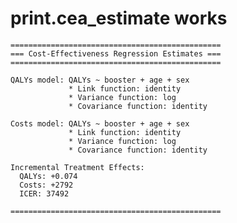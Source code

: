 # print.cea_estimate works

    ===============================================
    === Cost-Effectiveness Regression Estimates ===
    ===============================================
    
    QALYs model: QALYs ~ booster + age + sex 
                 * Link function: identity 
                 * Variance function: log 
                 * Covariance function: identity 
    
    Costs model: QALYs ~ booster + age + sex 
                 * Link function: identity 
                 * Variance function: log 
                 * Covariance function: identity 
    
    Incremental Treatment Effects:
      QALYs: +0.074 
      Costs: +2792 
      ICER: 37492 
    
    ===============================================

